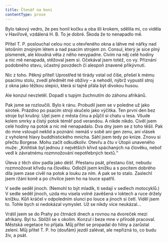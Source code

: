 ```yaml
---
title: Čtenář na koni
contentType: prose
---
```


Bylo takový vedro, že pes honil kočku a oba šli krokem, sdělila mi, co viděla v Havířově, vzdálená H. B. To je dobré. Škoda že to nenapadlo mě.

Přítel T. P. poslouchal celou noc u otevřeného okna a láhve mé nářky nad letošním znojným létem a nad psacím strojem zn. Con­sul, který je sice plný písmenek, ale kloudná věta z něho nevypadne. Civím na něj celé hodiny a nic mě nenapadá, stěžoval jsem si. Očekával jsem totéž, co vy. Přiznání podobného stavu, účastný povzdech či alespoň znavené přikývnutí.

Nic z toho. Pěkný přítel! Uprostřed té tirády vstal od číše, přešel k mému psacímu stolu, zvedl předmět mé obživy – a nehodil, nýbrž vypustil stroj z okna jako těžkou slepici, která si tajně přála být divokou husou.

Ale konzul nevzletěl. Dopadl s tupým žuchnutím do záhonu afrikánů.

Pak jsme se rozloučili. Bylo k ránu. Probudil jsem se v poledne už jako sirotek. Prázdno po psacím stroji skučelo jako výčitka. Ten první den bez stroje byl krušný. Ujel jsem z města činu a půjčil si chatu u lesa. Všude kolem smrky a čistý potok téměř pod verandou. A nikde nikdo. Civěl jsem celé hodiny na potok a nic mě nenapadalo. Dva dny jsem se z toho těšil. Pak do mne vstoupil neklid a poznání: nemáš v sobě ani gen zenu, ani vlásek z vyholené hlavy buddhistického mnicha. Sáhl jsem tedy po knize. Znovu si přečtu Borgese. Mohu začít odkudkoliv. Otevřu a čtu v Utopii unaveného muže: „Knihtisk byl jednou z největších křivd spáchaných na člověku, neboť vedl k závratnému rozmnožování nepotřebných textů.“

Úleva z těch slov padla jako déšť. Přestanu psát, přestanu číst, nebudu rozmnožovat křivdu na člověku. Odložil jsem knížku a s pocitem dobrého díla jsem zase civěl na potok a louku za ním. A pak se to stalo. Zaslechl jsem ržání koně a po chvilce jsem ho na louce spatřil.

V sedle seděl jinoch. (Nemohl to být mladík, ti sedají v sedlech motocyklů.) V sedle seděl jinoch, uzda mu visela volně zavěšená v loktech a ruce držely knížku. Kůň kráčel v odpoledním slunci po louce a jinoch si četl. Viděl jsem to. Tohle bych si nedokázal vymyslet. Už se nikdy více neukázal…

Vrátil jsem se do Prahy po čtrnácti dnech a rovnou na dvoreček mezi afrikány. Byl tu. Sblížil se s okolím. Konzul i beze mne v přírodě pracoval. Městská vegetace ho přijala. Můj přítel se propadal do hlíny a zarůstal zelení. Můj přítel T. P. ho (doufám) jezdil zalévat, ale nepřizná to, co budu živ, a psát.

